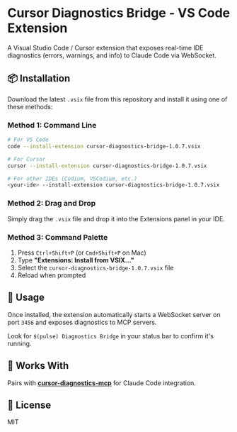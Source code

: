 # Cursor Diagnostics Bridge - VS Code Extension

A Visual Studio Code / Cursor extension that exposes real-time IDE diagnostics (errors, warnings, and info) to Claude Code via WebSocket.

## 📦 Installation

Download the latest `.vsix` file from this repository and install it using one of these methods:

### Method 1: Command Line

```bash
# For VS Code
code --install-extension cursor-diagnostics-bridge-1.0.7.vsix

# For Cursor
cursor --install-extension cursor-diagnostics-bridge-1.0.7.vsix

# For other IDEs (Codium, VSCodium, etc.)
<your-ide> --install-extension cursor-diagnostics-bridge-1.0.7.vsix
```

### Method 2: Drag and Drop

Simply drag the `.vsix` file and drop it into the Extensions panel in your IDE.

### Method 3: Command Palette

1. Press `Ctrl+Shift+P` (or `Cmd+Shift+P` on Mac)
2. Type **"Extensions: Install from VSIX..."**
3. Select the `cursor-diagnostics-bridge-1.0.7.vsix` file
4. Reload when prompted

## 🚀 Usage

Once installed, the extension automatically starts a WebSocket server on port `3456` and exposes diagnostics to MCP servers.

Look for `$(pulse) Diagnostics Bridge` in your status bar to confirm it's running.

## 🤝 Works With

Pairs with **[cursor-diagnostics-mcp](https://www.npmjs.com/package/cursor-diagnostics-mcp)** for Claude Code integration.

## 📄 License

MIT
